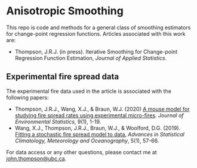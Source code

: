 # Anisotropic Smoothing
This repo is code and methods for a general class of smoothing estimators for change-point regression functions. Articles associated with this work are:
   - Thompson, J.R.J. (in press). Iterative Smoothing for Change-point Regression Function Estimation, *Journal of Applied Statistics*.
 
## Experimental fire spread data
The experimental fire data used in the article is associated with the following papers:
 - Thompson, J.R.J., Wang, X.J., & Braun, W.J. (2020) [A mouse model for studying fire spread rates using experimental micro-fires](http://www.jenvstat.org/v09/i06). *Journal of Environmental Statistics*, 9(1), 1-19.
 - Wang, X.J., Thompson, J.R.J., Braun, W.J., & Woolford, D.G. (2019). [Fitting a stochastic fire spread model to data.](https://ascmo.copernicus.org/articles/5/57/2019/) *Advances in Statistical Climatology, Meteorology and Oceanography*, 5(1), 57-66.

For data access or any other questions, please contact me at john.thompson@ubc.ca.
